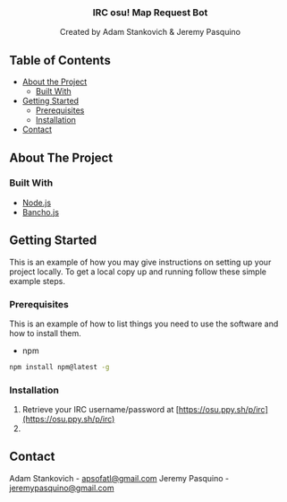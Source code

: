 <!-- PROJECT -->
<p align="center">
  <h3 align="center">IRC osu! Map Request Bot</h3>

  <p align="center">
    Created by Adam Stankovich & Jeremy Pasquino
</p>

<!-- TABLE OF CONTENTS -->
## Table of Contents

* [About the Project](#about-the-project)
  * [Built With](#built-with)
* [Getting Started](#getting-started)
  * [Prerequisites](#prerequisites)
  * [Installation](#installation)
* [Contact](#contact)

<!-- ABOUT THE PROJECT -->
## About The Project


### Built With
* [Node.js](https://nodejs.org/en/)
* [Bancho.js](https://bancho.js.org/)

<!-- GETTING STARTED -->
## Getting Started

This is an example of how you may give instructions on setting up your project locally.
To get a local copy up and running follow these simple example steps.

### Prerequisites

This is an example of how to list things you need to use the software and how to install them.
* npm
```sh
npm install npm@latest -g
```

### Installation

1. Retrieve your IRC username/password at [https://osu.ppy.sh/p/irc](https://osu.ppy.sh/p/irc)
2.

<!-- CONTACT -->
## Contact

Adam Stankovich - apsofatl@gmail.com
Jeremy Pasquino - jeremypasquino@gmail.com
